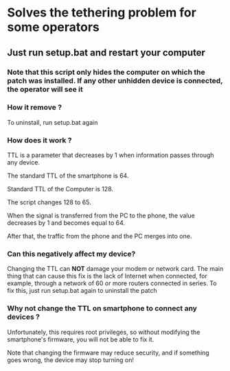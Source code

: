 # Solves the tethering problem for some operators
## Just run setup.bat and restart your computer
### Note that this script only hides the computer on which the patch was installed. If any other unhidden device is connected, the operator will see it

### How it remove ?
To uninstall, run setup.bat again

### How does it work ?
TTL is a parameter that decreases by 1 when information passes through any device.

The standard TTL of the smartphone is 64.

Standard TTL of the Computer is 128.

The script changes 128 to 65.

When the signal is transferred from the PC to the phone, the value decreases by 1 and becomes equal to 64.

After that, the traffic from the phone and the PC merges into one.


### Can this negatively affect my device?
Changing the TTL can **NOT** damage your modem or network card.
The main thing that can cause this fix is the lack of Internet when connected, for example, through a network of 60 or more routers connected in series.
To fix this, just run setup.bat again to uninstall the patch


### Why not change the TTL on smartphone to connect any devices ?
Unfortunately, this requires root privileges, so without modifying the smartphone's firmware, you will not be able to fix it.

Note that changing the firmware may reduce security, and if something goes wrong, the device may stop turning on!

